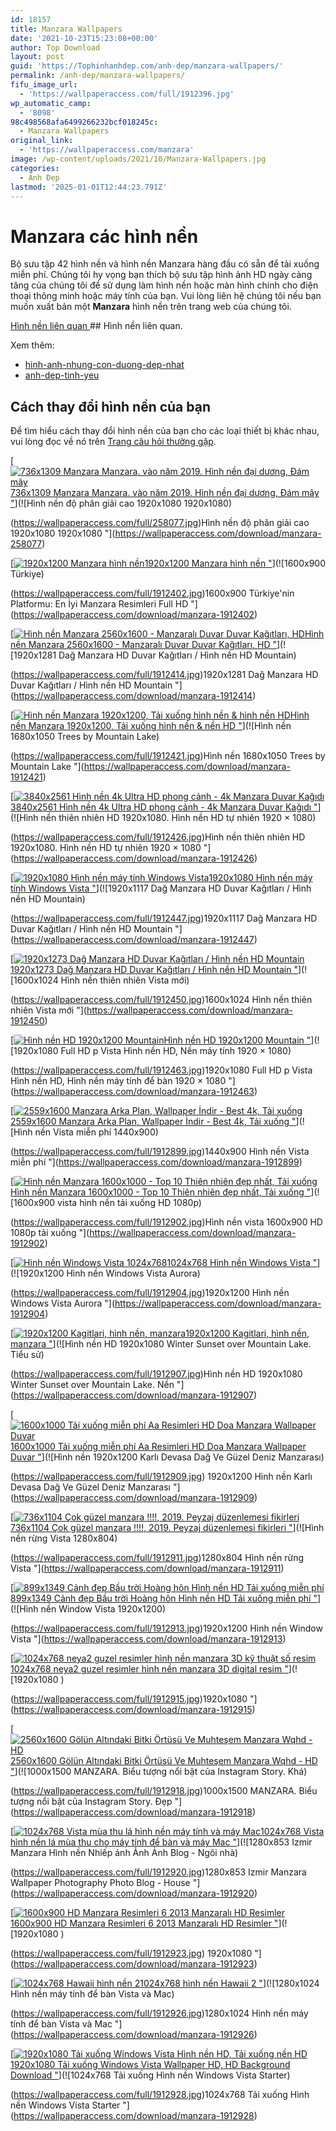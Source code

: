 ```yaml
---
id: 18157
title: Manzara Wallpapers
date: '2021-10-23T15:23:08+00:00'
author: Top Download
layout: post
guid: 'https://Tophinhanhdep.com/anh-dep/manzara-wallpapers/'
permalink: /anh-dep/manzara-wallpapers/
fifu_image_url:
  - 'https://wallpaperaccess.com/full/1912396.jpg'
wp_automatic_camp:
  - '8098'
98c498568afa6499266232bcf018245c:
  - Manzara Wallpapers
original_link:
  - 'https://wallpaperaccess.com/manzara'
image: /wp-content/uploads/2021/10/Manzara-Wallpapers.jpg
categories:
  - Ảnh Đẹp
lastmod: '2025-01-01T12:44:23.791Z'
---
```

# Manzara các hình nền

Bộ sưu tập 42 hình nền và hình nền Manzara hàng đầu có sẵn để tải xuống miễn phí. Chúng tôi hy vọng bạn thích bộ sưu tập hình ảnh HD ngày càng tăng của chúng tôi để sử dụng làm hình nền hoặc màn hình chính cho điện thoại thông minh hoặc máy tính của bạn. Vui lòng liên hệ chúng tôi nếu bạn muốn xuất bản một **Manzara** hình nền trên trang web của chúng tôi.

[Hình nền liên quan ](#related) ## Hình nền liên quan.

   
 Xem thêm:

   
- [hinh-anh-nhung-con-duong-dep-nhat](https://tophinhanhdep.com/hinh-nen-dep/hinh-anh-nhung-con-duong-dep-nhat/)
- [anh-dep-tinh-yeu](https://tophinhanhdep.com/anh-tinh-yeu/anh-dep-tinh-yeu/)

## Cách thay đổi hình nền của bạn

Để tìm hiểu cách thay đổi hình nền của bạn cho các loại thiết bị khác nhau, vui lòng đọc về nó trên [Trang câu hỏi thường gặp](https://tophinhanhdep.com/faq/).

  
[[![736x1309 Manzara Manzara.  vào năm 2019. Hình nền đại dương, Đám mây](https://wallpaperaccess.com/full/1912396.jpg)736x1309 Manzara Manzara. vào năm 2019. Hình nền đại dương, Đám mây "](https://wallpaperaccess.com/download/manzara-1912396)](![Hình nền độ phân giải cao 1920x1080 1920x1080)

(https://wallpaperaccess.com/full/258077.jpg)Hình nền độ phân giải cao 1920x1080 1920x1080 "](https://wallpaperaccess.com/download/manzara-258077)

[[![1920x1200 Manzara hình nền](https://wallpaperaccess.com/full/1912397.jpg)1920x1200 Manzara hình nền "](https://wallpaperaccess.com/download/manzara-1912397)](![1600x900 Türkiye)

(https://wallpaperaccess.com/full/1912402.jpg)1600x900 Türkiye'nin Platformu: En İyi Manzara Resimleri Full HD "](https://wallpaperaccess.com/download/manzara-1912402)

[[![Hình nền Manzara 2560x1600 - Manzaralı Duvar Duvar Kağıtları, HD](https://wallpaperaccess.com/full/1912411.jpg)Hình nền Manzara 2560x1600 - Manzaralı Duvar Duvar Kağıtları, HD "](https://wallpaperaccess.com/download/manzara-1912411)](![1920x1281 Dağ Manzara HD Duvar Kağıtları / Hình nền HD Mountain)

(https://wallpaperaccess.com/full/1912414.jpg)1920x1281 Dağ Manzara HD Duvar Kağıtları / Hình nền HD Mountain "](https://wallpaperaccess.com/download/manzara-1912414)

[[![Hình nền Manzara 1920x1200, Tải xuống hình nền & hình nền HD](https://wallpaperaccess.com/full/1912415.jpg)Hình nền Manzara 1920x1200, Tải xuống hình nền &amp; nền HD "](https://wallpaperaccess.com/download/manzara-1912415)](![Hình nền 1680x1050 Trees by Mountain Lake)

(https://wallpaperaccess.com/full/1912421.jpg)Hình nền 1680x1050 Trees by Mountain Lake "](https://wallpaperaccess.com/download/manzara-1912421)

[[![3840x2561 Hình nền 4k Ultra HD phong cảnh - 4k Manzara Duvar Kağıdı](https://wallpaperaccess.com/full/1912422.jpg)3840x2561 Hình nền 4k Ultra HD phong cảnh - 4k Manzara Duvar Kağıdı "](https://wallpaperaccess.com/download/manzara-1912422)](![Hình nền thiên nhiên HD 1920x1080.  Hình nền HD tự nhiên 1920 × 1080)

(https://wallpaperaccess.com/full/1912426.jpg)Hình nền thiên nhiên HD 1920x1080. Hình nền HD tự nhiên 1920 × 1080 "](https://wallpaperaccess.com/download/manzara-1912426)

[[![1920x1080 Hình nền máy tính Windows Vista](https://wallpaperaccess.com/full/1912437.jpg)1920x1080 Hình nền máy tính Windows Vista "](https://wallpaperaccess.com/download/manzara-1912437)](![1920x1117 Dağ Manzara HD Duvar Kağıtları / Hình nền HD Mountain)

(https://wallpaperaccess.com/full/1912447.jpg)1920x1117 Dağ Manzara HD Duvar Kağıtları / Hình nền HD Mountain "](https://wallpaperaccess.com/download/manzara-1912447)

[[![1920x1273 Dağ Manzara HD Duvar Kağıtları / Hình nền HD Mountain](https://wallpaperaccess.com/full/1912448.jpg)1920x1273 Dağ Manzara HD Duvar Kağıtları / Hình nền HD Mountain "](https://wallpaperaccess.com/download/manzara-1912448)](![1600x1024 Hình nền thiên nhiên Vista mới)

(https://wallpaperaccess.com/full/1912450.jpg)1600x1024 Hình nền thiên nhiên Vista mới "](https://wallpaperaccess.com/download/manzara-1912450)

[[![Hình nền HD 1920x1200 Mountain](https://wallpaperaccess.com/full/1912461.jpg)Hình nền HD 1920x1200 Mountain "](https://wallpaperaccess.com/download/manzara-1912461)](![1920x1080 Full HD p Vista Hình nền HD, Nền máy tính 1920 × 1080)

(https://wallpaperaccess.com/full/1912463.jpg)1920x1080 Full HD p Vista Hình nền HD, Hình nền máy tính để bàn 1920 × 1080 "](https://wallpaperaccess.com/download/manzara-1912463)

[[![2559x1600 Manzara Arka Plan, Wallpaper İndir - Best 4k, Tải xuống](https://wallpaperaccess.com/full/1912896.jpg)2559x1600 Manzara Arka Plan, Wallpaper İndir - Best 4k, Tải xuống "](https://wallpaperaccess.com/download/manzara-1912896)](![Hình nền Vista miễn phí 1440x900)

(https://wallpaperaccess.com/full/1912899.jpg)1440x900 Hình nền Vista miễn phí "](https://wallpaperaccess.com/download/manzara-1912899)

[[![Hình nền Manzara 1600x1000 - Top 10 Thiên nhiên đẹp nhất, Tải xuống](https://wallpaperaccess.com/full/1912901.jpg)Hình nền Manzara 1600x1000 - Top 10 Thiên nhiên đẹp nhất, Tải xuống "](https://wallpaperaccess.com/download/manzara-1912901)](![1600x900 vista hình nền tải xuống HD 1080p)

(https://wallpaperaccess.com/full/1912902.jpg)Hình nền vista 1600x900 HD 1080p tải xuống "](https://wallpaperaccess.com/download/manzara-1912902)

[[![Hình nền Windows Vista 1024x768](https://wallpaperaccess.com/full/1912903.jpg)1024x768 Hình nền Windows Vista "](https://wallpaperaccess.com/download/manzara-1912903)](![1920x1200 Hình nền Windows Vista Aurora)

(https://wallpaperaccess.com/full/1912904.jpg)1920x1200 Hình nền Windows Vista Aurora "](https://wallpaperaccess.com/download/manzara-1912904)

[[![1920x1200 Kagitlari, hình nền, manzara](https://wallpaperaccess.com/full/1912905.jpg)1920x1200 Kagitlari, hình nền, manzara "](https://wallpaperaccess.com/download/manzara-1912905)](![Hình nền HD 1920x1080 Winter Sunset over Mountain Lake.  Tiểu sử)

(https://wallpaperaccess.com/full/1912907.jpg)Hình nền HD 1920x1080 Winter Sunset over Mountain Lake. Nền "](https://wallpaperaccess.com/download/manzara-1912907)

[[![1600x1000 Tải xuống miễn phí Aa Resimleri HD Doa Manzara Wallpaper Duvar](https://wallpaperaccess.com/full/1912908.jpg)1600x1000 Tải xuống miễn phí Aa Resimleri HD Doa Manzara Wallpaper Duvar "](https://wallpaperaccess.com/download/manzara-1912908)](![Hình nền 1920x1200 Karlı Devasa Dağ Ve Güzel Deniz Manzarası)

(https://wallpaperaccess.com/full/1912909.jpg) 1920x1200 Hình nền Karlı Devasa Dağ Ve Güzel Deniz Manzarası "](https://wallpaperaccess.com/download/manzara-1912909)

[[![736x1104 Çok güzel manzara !!!!, 2019. Peyzaj düzenlemesi fikirleri](https://wallpaperaccess.com/full/1912910.jpg)736x1104 Çok güzel manzara !!!!, 2019. Peyzaj düzenlemesi fikirleri "](https://wallpaperaccess.com/download/manzara-1912910)](![Hình nền rừng Vista 1280x804)

(https://wallpaperaccess.com/full/1912911.jpg)1280x804 Hình nền rừng Vista "](https://wallpaperaccess.com/download/manzara-1912911)

[[![899x1349 Cảnh đẹp Bầu trời Hoàng hôn Hình nền HD Tải xuống miễn phí](https://wallpaperaccess.com/full/1912912.jpg)899x1349 Cảnh đẹp Bầu trời Hoàng hôn Hình nền HD Tải xuống miễn phí "](https://wallpaperaccess.com/download/manzara-1912912)](![Hình nền Window Vista 1920x1200)

(https://wallpaperaccess.com/full/1912913.jpg)1920x1200 Hình nền Window Vista "](https://wallpaperaccess.com/download/manzara-1912913)

[[![1024x768 neya2 guzel resimler hình nền manzara 3D kỹ thuật số resim](https://wallpaperaccess.com/full/1912914.jpg)1024x768 neya2 guzel resimler hình nền manzara 3D digital resim "](https://wallpaperaccess.com/download/manzara-1912914)](![1920x1080 )

(https://wallpaperaccess.com/full/1912915.jpg)1920x1080 "](https://wallpaperaccess.com/download/manzara-1912915)

[[![2560x1600 Gölün Altındaki Bitki Örtüsü Ve Muhteşem Manzara Wqhd - HD](https://wallpaperaccess.com/full/1912916.jpg)2560x1600 Gölün Altındaki Bitki Örtüsü Ve Muhteşem Manzara Wqhd - HD "](https://wallpaperaccess.com/download/manzara-1912916)](![1000x1500 MANZARA.  Biểu tượng nổi bật của Instagram Story.  Khá)

(https://wallpaperaccess.com/full/1912918.jpg)1000x1500 MANZARA. Biểu tượng nổi bật của Instagram Story. Đẹp "](https://wallpaperaccess.com/download/manzara-1912918)

[[![1024x768 Vista mùa thu lá hình nền máy tính và máy Mac](https://wallpaperaccess.com/full/1912919.jpg)1024x768 Vista hình nền lá mùa thu cho máy tính để bàn và máy Mac "](https://wallpaperaccess.com/download/manzara-1912919)](![1280x853 Izmir Manzara Hình nền Nhiếp ảnh Ảnh Ảnh Blog - Ngôi nhà)

(https://wallpaperaccess.com/full/1912920.jpg)1280x853 Izmir Manzara Wallpaper Photography Photo Blog - House "](https://wallpaperaccess.com/download/manzara-1912920)

[[![1600x900 HD Manzara Resimleri 6 2013 Manzaralı HD Resimler](https://wallpaperaccess.com/full/1912921.jpg)1600x900 HD Manzara Resimleri 6 2013 Manzaralı HD Resimler "](https://wallpaperaccess.com/download/manzara-1912921)](![1920x1080 )

(https://wallpaperaccess.com/full/1912923.jpg) 1920x1080 "](https://wallpaperaccess.com/download/manzara-1912923)

[[![1024x768 Hawaii hình nền 2](https://wallpaperaccess.com/full/1912925.jpg)1024x768 hình nền Hawaii 2 "](https://wallpaperaccess.com/download/manzara-1912925)](![1280x1024 Hình nền máy tính để bàn Vista và Mac)

(https://wallpaperaccess.com/full/1912926.jpg)1280x1024 Hình nền máy tính để bàn Vista và Mac "](https://wallpaperaccess.com/download/manzara-1912926)

[[![1920x1080 Tải xuống Windows Vista Hình nền HD, Tải xuống nền HD](https://wallpaperaccess.com/full/1912927.jpg)1920x1080 Tải xuống Windows Vista Wallpaper HD, HD Background Download "](https://wallpaperaccess.com/download/manzara-1912927)](![1024x768 Tải xuống Hình nền Windows Vista Starter)

(https://wallpaperaccess.com/full/1912928.jpg)1024x768 Tải xuống Hình nền Windows Vista Starter "](https://wallpaperaccess.com/download/manzara-1912928)
